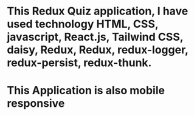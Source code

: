 # This Redux Quiz application, I have used technology  HTML, CSS, javascript, React.js, Tailwind CSS, daisy, Redux, Redux, redux-logger, redux-persist, redux-thunk.
# This Application is also mobile responsive
